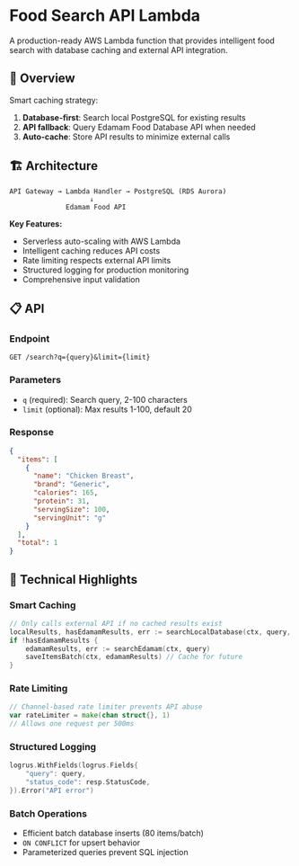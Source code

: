 # Food Search API Lambda

A production-ready AWS Lambda function that provides intelligent food search with database caching and external API integration.

## 🚀 Overview

Smart caching strategy:

1. **Database-first**: Search local PostgreSQL for existing results
2. **API fallback**: Query Edamam Food Database API when needed
3. **Auto-cache**: Store API results to minimize external calls

## 🏗 Architecture

```
API Gateway → Lambda Handler → PostgreSQL (RDS Aurora)
                    ↓
              Edamam Food API
```

**Key Features:**

- Serverless auto-scaling with AWS Lambda
- Intelligent caching reduces API costs
- Rate limiting respects external API limits
- Structured logging for production monitoring
- Comprehensive input validation

## 📋 API

### Endpoint

```
GET /search?q={query}&limit={limit}
```

### Parameters

- `q` (required): Search query, 2-100 characters
- `limit` (optional): Max results 1-100, default 20

### Response

```json
{
  "items": [
    {
      "name": "Chicken Breast",
      "brand": "Generic",
      "calories": 165,
      "protein": 31,
      "servingSize": 100,
      "servingUnit": "g"
    }
  ],
  "total": 1
}
```

## 🔧 Technical Highlights

### Smart Caching

```go
// Only calls external API if no cached results exist
localResults, hasEdamamResults, err := searchLocalDatabase(ctx, query, limit)
if !hasEdamamResults {
    edamamResults, err := searchEdamam(ctx, query)
    saveItemsBatch(ctx, edamamResults) // Cache for future
}
```

### Rate Limiting

```go
// Channel-based rate limiter prevents API abuse
var rateLimiter = make(chan struct{}, 1)
// Allows one request per 500ms
```

### Structured Logging

```go
logrus.WithFields(logrus.Fields{
    "query": query,
    "status_code": resp.StatusCode,
}).Error("API error")
```

### Batch Operations

- Efficient batch database inserts (80 items/batch)
- `ON CONFLICT` for upsert behavior
- Parameterized queries prevent SQL injection
